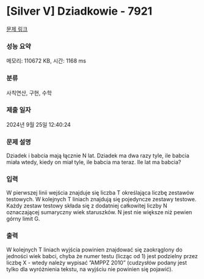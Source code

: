 # [Silver V] Dziadkowie - 7921 

[문제 링크](https://www.acmicpc.net/problem/7921) 

### 성능 요약

메모리: 110672 KB, 시간: 1168 ms

### 분류

사칙연산, 구현, 수학

### 제출 일자

2024년 9월 25일 12:40:24

### 문제 설명

<p>Dziadek i babcia mają łącznie N lat. Dziadek ma dwa razy tyle, ile babcia miała wtedy, kiedy on miał tyle, ile babcia ma teraz. Ile lat ma babcia?</p>

### 입력 

 <p>W pierwszej linii wejścia znajduje się liczba T określająca liczbę zestawów testowych. W kolejnych T liniach znajdują się pojedyncze zestawy testowe. Każdy zestaw testowy składa się z dodatniej całkowitej liczby N oznaczającej sumaryczny wiek staruszków. N jest nie większe niż pewien górny limit G.</p>

### 출력 

 <p>W kolejnych T liniach wyjścia powinien znajdować się zaokrąglony do jedności wiek babci, chyba że numer testu (licząc od 1) jest podzielny przez liczbę X - wtedy należy wypisać ”AMPPZ 2010” (cudzysłów podany jest tylko dla wyróżnienia tekstu, na wyjściu nie powinien się pojawić).</p>

